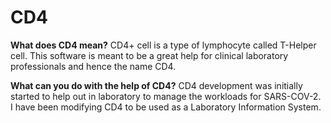 # CD4

**What does CD4 mean?**
CD4+ cell is a type of lymphocyte called T-Helper cell. This software is meant to be a great help for clinical laboratory professionals and hence the name CD4.

**What can you do with the help of CD4?**
CD4 development was initially started to help out in laboratory to manage the workloads for SARS-COV-2. I have been modifying CD4 to be used as a Laboratory Information System.
